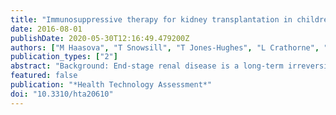 ```yaml
---
title: "Immunosuppressive therapy for kidney transplantation in children and adolescents: Systematic review and economic evaluation"
date: 2016-08-01
publishDate: 2020-05-30T12:16:49.479200Z
authors: ["M Haasova", "T Snowsill", "T Jones-Hughes", "L Crathorne", "C Cooper", "J Varley-Campbell", "R Mujica-Mota", "H Coelho", "N Huxley", "J Lowe", "J Dudley", "S Marks", "C Hyde", "M Bond", "R Anderson"]
publication_types: ["2"]
abstract: "Background: End-stage renal disease is a long-term irreversible decline in kidney function requiring kidney transplantation, haemodialysis or peritoneal dialysis. The preferred option is kidney transplantation followed by induction and maintenance immunosuppressive therapy to reduce the risk of kidney rejection and prolong graft survival. Objectives: To systematically review and update the evidence for the clinical effectiveness and cost-effectiveness of basiliximab (BAS) (Simulect,® Novartis Pharmaceuticals) and rabbit antihuman thymocyte immunoglobulin (Thymoglobuline,® Sanofi) as induction therapy and immediate-release tacrolimus [Adoport® (Sandoz); Capexion® (Mylan); Modigraf® (Astellas Pharma); Perixis® (Accord Healthcare); Prograf® (Astellas Pharma); Tacni® (Teva); Vivadex® (Dexcel Pharma)], prolonged-release tacrolimus (Advagraf,® Astellas Pharma); belatacept (BEL) (Nulojix,® Bristol-Myers Squibb), mycophenolate mofetil (MMF) [Arzip® (Zentiva), CellCept® (Roche Products), Myfenax® (Teva), generic MMF is manufactured by Accord Healthcare, Actavis, Arrow Pharmaceuticals, Dr Reddy’s Laboratories, Mylan, Sandoz and Wockhardt], mycophenolate sodium, sirolimus (Rapamune,® Pfizer) and everolimus (Certican,® Novartis Pharmaceuticals) as maintenance therapy in children and adolescents undergoing renal transplantation. Data sources: Clinical effectiveness searches were conducted to 7 January 2015 in MEDLINE (via Ovid), EMBASE (via Ovid), Cochrane Central Register of Controlled Trials (via Wiley Online Library) and Web of Science [via Institute for Scientific Information (ISI)], Cochrane Database of Systematic Reviews, Database of Abstracts of Reviews of Effects and Health Technology Assessment (HTA) (The Cochrane Library via Wiley Online Library) and Health Management Information Consortium (via Ovid). Cost-effectiveness searches were conducted to 15 January 2015 using a costs or economic literature search filter in MEDLINE (via Ovid), EMBASE (via Ovid), NHS Economic Evaluation Databases (via Wiley Online Library), Web of Science (via ISI), Health Economic Evaluations Database (via Wiley Online Library) and EconLit (via EBSCOhost). Review methods: Titles and abstracts were screened according to predefined inclusion criteria, as were full texts of identified studies. Included studies were extracted and quality appraised. Data were meta-analysed when appropriate. A new discrete time state transition economic model (semi-Markov) was developed; graft function, and incidences of acute rejection and new-onset diabetes mellitus were used to extrapolate graft survival. Recipients were assumed to be in one of three health states: functioning graft, graft loss or death. Results: Three randomised controlled trials (RCTs) and four non-RCTs were included. The RCTs only evaluated BAS and tacrolimus (TAC). No statistically significant differences in key outcomes were found between BAS and placebo/no induction. Statistically significantly higher graft function (p < 0.01) and less biopsy-proven acute rejection (odds ratio 0.29, 95% confidence interval 0.15 to 0.57) was found between TAC and ciclosporin (CSA). Only one cost-effectiveness study was identified, which informed NICE guidance TA99. BAS [with TAC and azathioprine (AZA)] was predicted to be cost-effective at £20,000-30,000 per quality-adjusted life year (QALY) versus no induction (BAS was dominant). BAS (with CSA and MMF) was not predicted to be cost-effective at £20,000-30,000 per QALY versus no induction (BAS was dominated). TAC (with AZA) was predicted to be cost-effective at £20,000-30,000 per QALY versus CSA (TAC was dominant). A model based on adult evidence suggests that at a cost-effectiveness threshold of £20,000-30,000 per QALY, BAS and TAC are cost-effective in all considered combinations; MMF was also cost-effective with CSA but not TAC. Limitations: The RCT evidence is very limited; analyses comparing all interventions need to rely on adult evidence. Conclusions: TAC is likely to be cost-effective (vs. CSA, in combination with AZA) at £20,000-30,000 per QALY. Analysis based on one RCT found BAS to be dominant, but analysis based on another RCT found BAS to be dominated. BAS plus TAC and AZA was predicted to be cost-effective at £20,000-30,000 per QALY when all regimens were compared using extrapolated adult evidence. High-quality primary effectiveness research is needed. The UK Renal Registry could form the basis for a prospective primary study."
featured: false
publication: "*Health Technology Assessment*"
doi: "10.3310/hta20610"
---
```


